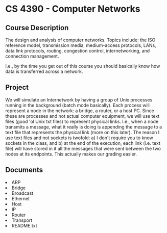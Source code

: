 <h1>CS 4390 - Computer Networks</h1>

<h2>Course Description</h2>
<p>The design and analysis of computer networks. Topics include: the ISO reference model, transmission media, medium-access protocols, LANs, data link protocols, routing, congestion control, internetworking, and connection management.</p>
<p>I.e., by the time you get out of this course you should basically know how data is transferred across a network.</p>

<h2>Project</h2>
<p>We will simulate an Internetwork by having a group of Unix processes running in the background (batch mode basically). Each process will represent a node in the network: a bridge, a router, or a host PC. Since these are processes and not actual computer equipment, we will use text files (good 'ol Unix txt files) to represent physical links. I.e., when a node transmits a message, what it really is doing is appending the message to a text file that represents the physical link (more on this later). The reason I use text files and not sockets is twofold: a) I don't require you to know sockets in the class, and b) at the end of the execution, each link (i.e. text file) will have stored in it all the messages that were sent between the two nodes at its endpoints. This actually makes our grading easier.</p>

<h2>Documents</h2>
<li>ARP</li>
<li>Bridge</li>
<li>Broadcast</li>
<li>Ethernet</li>
<li>Host</li>
<li>IP</li>
<li>Router</li>
<li>Transport</li>
<li>README.txt</li>
